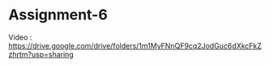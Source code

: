 # Assignment-6
Video : https://drive.google.com/drive/folders/1m1MyFNnQF9cq2JodGuc6dXkcFkZzhrtm?usp=sharing
